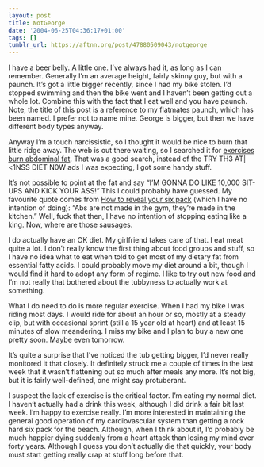 ```yaml
---
layout: post
title: NotGeorge
date: '2004-06-25T04:36:17+01:00'
tags: []
tumblr_url: https://aftnn.org/post/47880509043/notgeorge
---
```

<p>I have a beer belly. A little one. I&rsquo;ve always had it, as long as I can remember. Generally I&rsquo;m an average height, fairly skinny guy, but with a paunch. It&rsquo;s got a little bigger recently, since I had my bike stolen. I&rsquo;d stopped swimming and then the bike went and I haven&rsquo;t been getting out a whole lot. Combine this with the fact that I eat well and you have paunch. Note, the title of this post is a reference to my flatmates paunch, which has been named. I prefer not to name mine. George is bigger, but then we have different body types anyway.</p>
<p>Anyway I&rsquo;m a touch narcissistic, so I thought it would be nice to burn that little ridge away. The web is out there waiting, so I searched it for <a href="http://www.google.com/search?q=exercises+burn+abdominal+fat&amp;ie=UTF-8&amp;oe=UTF-8">exercises burn abdominal fat</a>. That was a good search, instead of the TRY TH3 AT|&lt;1NSS DIET N0W ads I was expecting, I got some handy stuff.</p>
<p>It&rsquo;s not possible to point at the fat and say &ldquo;I&rsquo;M GONNA DO LIKE 10,000 SIT-UPS AND KICK YOUR ASS!&rdquo; This I could probably have guessed. My favourite quote comes from <a href="http://www.fatlosstips.com/abs.html">How to reveal your six pack</a> (which I have no intention of doing): &ldquo;Abs are not made in the gym, they&rsquo;re made in the kitchen.&rdquo; Well, fuck that then, I have no intention of stopping eating like a king. Now, where are those sausages.</p>
<p>I do actually have an OK diet. My girlfriend takes care of that. I eat meat quite a lot. I don&rsquo;t really know the first thing about food groups and stuff, so I have no idea what to eat when told to get most of my dietary fat from essential fatty acids. I could probably move my diet around a bit, though I would find it hard to adopt any form of regime. I like to try out new food and I&rsquo;m not really that bothered about the tubbyness to actually work at something.</p>
<p>What I do need to do is more regular exercise. When I had my bike I was riding most days. I would ride for about an hour or so, mostly at a steady clip, but with occasional sprint (still a 15 year old at heart) and at least 15 minutes of slow meandering. I miss my bike and I plan to buy a new one pretty soon. Maybe even tomorrow.</p>
<p>It&rsquo;s quite a surprise that I&rsquo;ve noticed the tub getting bigger, I&rsquo;d never really monitored it that closely. It definitely struck me a couple of times in the last week that it wasn&rsquo;t flattening out so much after meals any more. It&rsquo;s not big, but it is fairly well-defined, one might say protuberant.</p>
<p>I suspect the lack of exercise is the critical factor. I&rsquo;m eating my normal diet. I haven&rsquo;t actually had a drink this week, although I did drink a fair bit last week. I&rsquo;m happy to exercise really. I&rsquo;m more interested in maintaining the general good operation of my cardiovascular system than getting a rock hard six pack for the beach. Although, when I think about it, I&rsquo;d probably be much happier dying suddenly from a heart attack than losing my mind over forty years. Although I guess you don&rsquo;t actually die that quickly, your body must start getting really crap at stuff long before that.</p>
